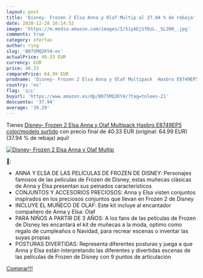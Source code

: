 ```yaml
---
layout: post
title: 'Disney- Frozen 2 Elsa Anna y Olaf Multip al 37.94 % de rebaja'
date: 2020-12-28 16:14:52
image: 'https://m.media-amazon.com/images/I/51yAEjSfDzL._SL200_.jpg'
comments: true
category: ofertas
author: ring
slug: 'B07SMQ2KY4-es'
actualPrice: 40.33 EUR
currency: EUR
price: 40.33
comparePrice: 64.99 EUR
prodname: 'Disney- Frozen 2 Elsa Anna y Olaf Multipack  Hasbro E8749EP5    color/modelo surtido'
country: 'es'
flag: '🇪🇸'
buyurl: 'https://www.amazon.es/dp/B07SMQ2KY4/?tag=tolees-21'
descuento: '37.94'
average: '39.29'
---
```


Tienes [Disney- Frozen 2 Elsa Anna y Olaf Multipack  Hasbro E8749EP5    color/modelo surtido](https://www.amazon.es/dp/B07SMQ2KY4/?tag=tolees-21) con precio final de  40.33 EUR (original: 64.99 EUR) (37.94 %  de rebaja) aqui!

[![Disney- Frozen 2 Elsa Anna y Olaf Multip](https://m.media-amazon.com/images/I/51yAEjSfDzL._SL200_.jpg)](https://www.amazon.es/dp/B07SMQ2KY4/?tag=tolees-21)

🔎:

- ANNA Y ELSA DE LAS PELÍCULAS DE FROZEN DE DISNEY: Personajes famosos de las películas de Frozen de Disney, estas muñecas clásicas de Anna y Elsa presentan sus peinados característicos
- CONJUNTOS Y ACCESORIOS PRECIOSOS: Anna y Elsa visten conjuntos inspirados en los preciosos conjuntos que llevan en Frozen 2 de Disney
- INCLUYE EL MUÑECO DE OLAF: Este kit incluye al encantador compañero de Anna y Elsa: Olaf
- PARA NIÑOS A PARTIR DE 3 AÑOS: A los fans de las películas de Frozen de Disney les encantará el kit de muñecas a la moda, optimo como regalo de cumpleaños o Navidad, para recrear escenas o inventar las suyas propias
- POSTURAS DIVERTIDAS: Representa diferentes posturas y juega a que Anna y Elsa están interpretando las diferentes y divertidas escenas de las películas de Frozen de Disney con 9 puntos de articulación

[Comprar!!!](https://www.amazon.es/dp/B07SMQ2KY4/?tag=tolees-21)
